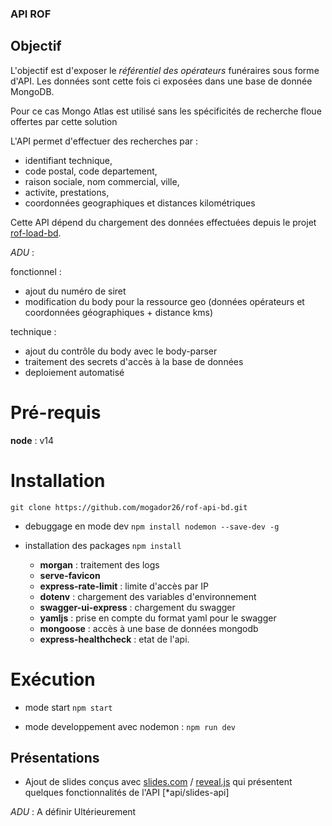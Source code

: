 ### API ROF

## Objectif

L'objectif est d'exposer le *référentiel des opérateurs* funéraires sous forme d'API. Les données sont cette fois ci exposées dans une base de donnée MongoDB.

Pour ce cas Mongo Atlas est utilisé sans les spécificités de recherche floue offertes par cette solution 

L'API permet d'effectuer des recherches par :

  - identifiant technique,
  - code postal, code departement,
  - raison sociale, nom commercial, ville,
  - activite, prestations,
  - coordonnées geographiques et distances kilométriques

Cette API dépend du chargement des données effectuées depuis le projet [rof-load-bd](https://github.com/mogador26/rof-load-bd.git).

*_ADU_* :

fonctionnel :
  - ajout du numéro de siret
  - modification du body pour la ressource geo (données opérateurs et coordonnées géographiques + distance kms)
  
technique :
  - ajout du contrôle du body avec le body-parser
  - traitement des secrets d'accès à la base de données
  - deploiement automatisé

# Pré-requis

**node** : v14

# Installation

`git clone https://github.com/mogador26/rof-api-bd.git`

- debuggage en mode dev
`npm install nodemon --save-dev -g`

- installation des packages
`npm install`

  - **morgan** : traitement des logs
  - **serve-favicon**
  - **express-rate-limit** : limite d'accès par IP
  - **dotenv** : chargement des variables d'environnement
  - **swagger-ui-express** : chargement du swagger
  - **yamljs** : prise en compte du format yaml pour le swagger
  - **mongoose** : accès à une base de données mongodb
  - **express-healthcheck** : etat de l'api.


# Exécution

- mode start
`npm start`

- mode developpement avec nodemon :
`npm run dev`


## Présentations
- Ajout de slides conçus avec [slides.com](https://slides.com/) / [reveal.js](https://revealjs.com/) qui présentent quelques fonctionnalités de l'API [*api/slides-api] 

*ADU* : A définir Ultérieurement
